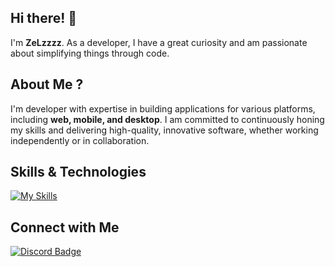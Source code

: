 ## Hi there! 👋

I'm **ZeLzzzz**. As a developer, I have a great curiosity and am passionate about simplifying things through code.

## About Me ?

I'm developer with expertise in building applications for various platforms, including **web, mobile, and desktop**. I am committed to continuously honing my skills and delivering high-quality, innovative software, whether working independently or in collaboration.

## Skills & Technologies

[![My Skills](https://skillicons.dev/icons?i=git,github,visualstudio,vscode,html,css,php,dart,dotnet,laravel,flutter,firebase,mysql,sqlite&perline=8)](https://skillicons.dev)

## Connect with Me

[![Discord Badge](https://img.shields.io/badge/Discord-@_zelzzz-5865F2?style=flat&logo=discord&logoColor=white)](https://discord.com/users/768484682089627678)
